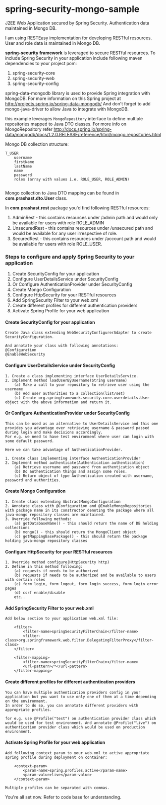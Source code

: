 # spring-security-mongo-sample
J2EE Web Application secured by Spring Security. Authentication data maintained in Mongo DB.

I am using RESTEasy implementation for developing RESTful resources. User and role data is maintained in Mongo DB.

**spring-security framework** is leveraged to secure RESTful resources. To include Spring Security in your application include following maven dependencies to your project pom:
1. spring-security-core
2. spring-security-web
3. spring-security-config

spring-data-mongodb library is used to provide Spring integration with MongoDB. For more information on this Spring project at http://projects.spring.io/spring-data-mongodb/
And don't forget to add mongo-java-driver to allow Java to integrate with MongoDB.

this example leverages `MongoRepository` interface to define multiple repositories mapped to Java DTO classes.
For more info on MongoRepository refer http://docs.spring.io/spring-data/mongodb/docs/1.2.0.RELEASE/reference/html/mongo.repositories.html

Mongo DB collection structure:

``` 
T_USER
    username
    firstName
    lastName
    name
    password
    roles (array with values i.e. ROLE_USER, ROLE_ADMIN)
    
```

Mongo collection to Java DTO mapping can be found in **com.prashast.dto.User** class.

In **com.prashast.rest** package you'd find following RESTful resources:
1. AdminRest - this contains resources under /admin path and would only be available for users with role ROLE_ADMIN
2. UnsecuredRest - this contains resources under /unsecured path and would be available for any user irrespective of role.
3. SecuredRest - this contains resources under /account path and would be available for users with role ROLE_USER.

### Steps to configure and apply Spring Security to your application

1. Create SecurityConfig for your application
2. Configure UserDetailsService under SecurityConfig
3. Or Configure AuthenticationProvider under SecurityConfig
4. Create Mongo Configuration
5. Configure HttpSecurity for your RESTful resources
6. Add SpringSecurity Filter to your web.xml
7. Create different profiles for different authentication providers
8. Activate Spring Profile for your web application


#### Create SecurityConfig for your application

```
Create Java class extending WebSecurityConfigurerAdapter to create SecurityConfiguration.

And annotate your class with following annotations:
@Configuration
@EnableWebSecurity
```

#### Configure UserDetailsService under SecurityConfig

```
1. Create a class implementing interface UserDetailsService.
2. Implement method loadUserByUsername(String username)
    (a) Make a call to your repository to retrieve user using the username
    (b) Add user authorities to a collection(list/set)
    (c) Create org.springframework.security.core.userdetails.User object with the above information and return it.

```

#### Or Configure AuthenticationProvider under SecurityConfig

```
This can be used as an alternative to UserDetailsService and this one provides you advantage over retrieving username & password passed during login and make decisions accordingly.
For e.g. we need to have test environment where user can login with some default password. 

Here we can take advantage of AuthenticationProvider.

1. Create class implementing interface AuthenticationProvider
2. Implement method authenticate(Authentication authentication)
    (a) Retrieve username and password from authentication object
    (b) Do authentication things and assign some roles.
    (c) Return object of type Authentication created with username, password and authorities. 

```

#### Create Mongo Configuration

```
1. Create class extending AbstractMongoConfiguration
2. Annotate class with @Configuration and @EnableMongoRepositories with package name in its constructor denoting the package where all java-mongo repository classes are maintained.
3. Override following methods:
    (a) getDatabaseName() - this should return the name of DB holding collections
    (b) mongo() - this should return the MongoClient object
    (c) getMappingBasePackage() - this should return the package holding java-mongo repository classes

```

#### Configure HttpSecurity for your RESTful resources

```
1. Override method configure(HttpSecurity http)
2. Define in this method following:
    (a) requests if needs to be authorized
    (b) requests if needs to be authorized and be available to users with certain roles
    (c) form login, form logout, form login success, form login error pages
    (d) csrf enable/disable
    etc..

```

#### Add SpringSecurity Filter to your web.xml

```
Add below section to your application web.xml file:

    <filter>
        <filter-name>springSecurityFilterChain</filter-name>
        <filter-class>org.springframework.web.filter.DelegatingFilterProxy</filter-class>
    </filter>

    <filter-mapping>
        <filter-name>springSecurityFilterChain</filter-name>
        <url-pattern>/*</url-pattern>
    </filter-mapping>
```

#### Create different profiles for different authentication providers

```
You can have multiple authentication providers config in your application but you want to use only one of them at a time depending on the environment.
In order to do so, you can annotate different providers with appropriate profiles.

for e.g. use @Profile("test") on authentication provider class which would be used for test environment. And annotate @Profile("live") on authentication provider class which would be used on production environment.
```

#### Activate Spring Profile for your web application

```
Add following context param to your web.xml to active appropriate spring profile during deployment on container:

    <context-param>
        <param-name>spring.profiles.active</param-name>
        <param-value>live</param-value>
    </context-param>
    
Multiple profiles can be separated with commas.
```

You're all set now. Refer to code base for understanding.